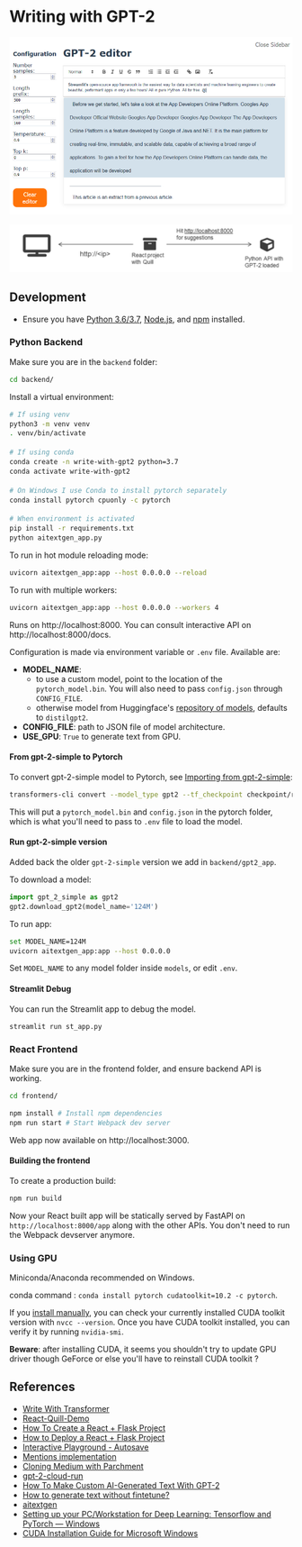 # Writing with GPT-2

![](./img/demo.png)

![](./img/diagram.png)

## Development

- Ensure you have [Python 3.6/3.7](https://www.python.org/downloads/), [Node.js](https://nodejs.org), and [npm](https://docs.npmjs.com/downloading-and-installing-node-js-and-npm) installed.

### Python Backend

Make sure you are in the `backend` folder:

```sh
cd backend/
```

Install a virtual environment:

```sh
# If using venv
python3 -m venv venv
. venv/bin/activate

# If using conda
conda create -n write-with-gpt2 python=3.7
conda activate write-with-gpt2

# On Windows I use Conda to install pytorch separately
conda install pytorch cpuonly -c pytorch

# When environment is activated
pip install -r requirements.txt
python aitextgen_app.py
```

To run in hot module reloading mode:

```sh
uvicorn aitextgen_app:app --host 0.0.0.0 --reload
```

To run with multiple workers:

```sh
uvicorn aitextgen_app:app --host 0.0.0.0 --workers 4
```

Runs on http://localhost:8000. You can consult interactive API on http://localhost:8000/docs.

Configuration is made via environment variable or `.env` file. Available are:

- **MODEL_NAME**:
  - to use a custom model, point to the location of the `pytorch_model.bin`.
    You will also need to pass `config.json` through `CONFIG_FILE`.
  - otherwise model from Huggingface's [repository of models](https://huggingface.co/), defaults to `distilgpt2`.
- **CONFIG_FILE**: path to JSON file of model architecture.
- **USE_GPU**: `True` to generate text from GPU.

#### From gpt-2-simple to Pytorch

To convert gpt-2-simple model to Pytorch, see [Importing from gpt-2-simple](https://docs.aitextgen.io/gpt-2-simple/):

```sh
transformers-cli convert --model_type gpt2 --tf_checkpoint checkpoint/run1 --pytorch_dump_output pytorch --config checkpoint/run1/hparams.json
```

This will put a `pytorch_model.bin` and `config.json` in the pytorch folder, which is what you'll need to pass to `.env` file to load the model.

#### Run gpt-2-simple version

Added back the older `gpt-2-simple` version we add in `backend/gpt2_app`.

To download a model: 

```python
import gpt_2_simple as gpt2
gpt2.download_gpt2(model_name='124M')
```

To run app:

```sh
set MODEL_NAME=124M
uvicorn aitextgen_app:app --host 0.0.0.0
```

Set `MODEL_NAME` to any model folder inside `models`, or edit `.env`.

#### Streamlit Debug

You can run the Streamlit app to debug the model.

```
streamlit run st_app.py
```

### React Frontend

Make sure you are in the frontend folder, and ensure backend API is working.

```sh
cd frontend/
```

```sh
npm install # Install npm dependencies
npm run start # Start Webpack dev server
```

Web app now available on http://localhost:3000.

#### Building the frontend

To create a production build:

```sh
npm run build
```

Now your React built app will be statically served by FastAPI on `http://localhost:8000/app` along with the other APIs. You don't need to run the Webpack devserver anymore.

### Using GPU

Miniconda/Anaconda recommended on Windows.

conda command : `conda install pytorch cudatoolkit=10.2 -c pytorch`.

If you [install manually](https://developer.nvidia.com/cuda-toolkit), you can check your currently installed CUDA toolkit version with `nvcc --version`. Once you have CUDA toolkit installed, you can verify it by running `nvidia-smi`.

**Beware**: after installing CUDA, it seems you shouldn't try to update GPU driver though GeForce or else you'll have to reinstall CUDA toolkit ?

## References

- [Write With Transformer](https://transformer.huggingface.co/doc/distil-gpt2)
- [React-Quill-Demo](https://codesandbox.io/s/tn2x3)
- [How To Create a React + Flask Project](https://blog.miguelgrinberg.com/post/how-to-create-a-react--flask-project)
- [How to Deploy a React + Flask Project](https://blog.miguelgrinberg.com/post/how-to-deploy-a-react--flask-project)
- [Interactive Playground - Autosave](https://quilljs.com/playground/#autosave)
- [Mentions implementation](https://github.com/zenoamaro/react-quill/issues/324)
- [Cloning Medium with Parchment](https://quilljs.com/guides/cloning-medium-with-parchment/)
- [gpt-2-cloud-run](https://github.com/minimaxir/gpt-2-cloud-run)
- [How To Make Custom AI-Generated Text With GPT-2](https://minimaxir.com/2019/09/howto-gpt2/)
- [How to generate text without fintetune?](https://github.com/minimaxir/gpt-2-simple/issues/10)
- [aitextgen](https://docs.aitextgen.io/)
- [Setting up your PC/Workstation for Deep Learning: Tensorflow and PyTorch — Windows](https://towardsdatascience.com/setting-up-your-pc-workstation-for-deep-learning-tensorflow-and-pytorch-windows-9099b96035cb)
- [CUDA Installation Guide for Microsoft Windows](https://docs.nvidia.com/cuda/cuda-installation-guide-microsoft-windows/)
